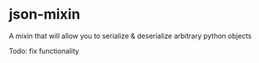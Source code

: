 # json-mixin
A mixin that will allow you to serialize &amp; deserialize arbitrary python objects

Todo:
fix functionality
